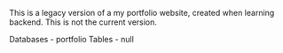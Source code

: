 This is a legacy version of a my portfolio website, created when learning backend.
This is not the current version.

Databases - portfolio
Tables - null
